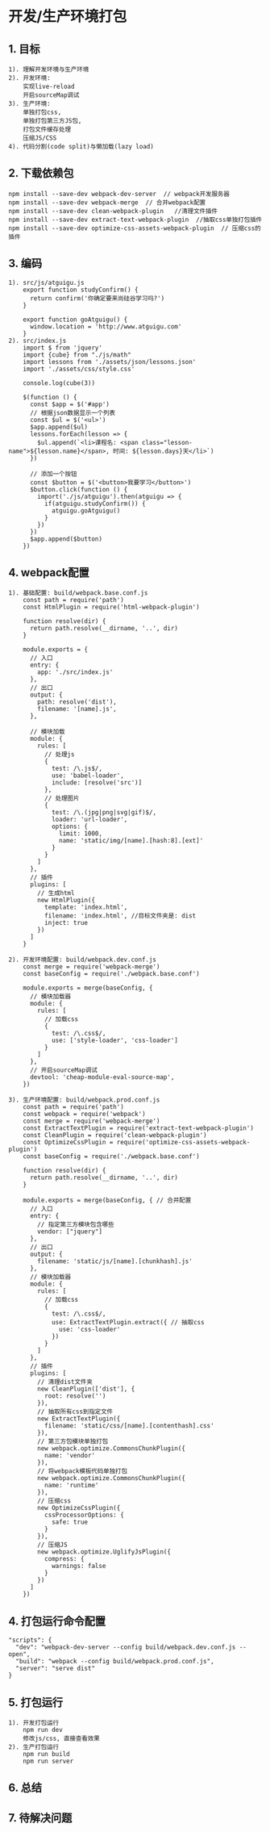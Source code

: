 # 开发/生产环境打包
## 1. 目标
    1). 理解开发环境与生产环境
    2). 开发环境: 
        实现live-reload
        开启sourceMap调试
    3). 生产环境: 
        单独打包css, 
        单独打包第三方JS包, 
        打包文件缓存处理
        压缩JS/CSS
    4). 代码分割(code split)与懒加载(lazy load)
        
## 2. 下载依赖包
    npm install --save-dev webpack-dev-server  // webpack开发服务器
    npm install --save-dev webpack-merge  // 合并webpack配置
    npm install --save-dev clean-webpack-plugin   //清理文件插件
    npm install --save-dev extract-text-webpack-plugin  //抽取css单独打包插件
    npm install --save-dev optimize-css-assets-webpack-plugin  // 压缩css的插件

## 3. 编码
    1). src/js/atguigu.js
        export function studyConfirm() {
          return confirm('你确定要来尚硅谷学习吗?')
        }
        
        export function goAtguigu() {
          window.location = 'http://www.atguigu.com'
        }
    2). src/index.js
        import $ from 'jquery'
        import {cube} from "./js/math"
        import lessons from './assets/json/lessons.json'
        import './assets/css/style.css'
        
        console.log(cube(3))
        
        $(function () {
          const $app = $('#app')
          // 根据json数据显示一个列表
          const $ul = $('<ul>')
          $app.append($ul)
          lessons.forEach(lesson => {
            $ul.append(`<li>课程名: <span class="lesson-name">${lesson.name}</span>, 时间: ${lesson.days}天</li>`)
          })
          
          // 添加一个按钮
          const $button = $('<button>我要学习</button>')
          $button.click(function () {
            import('./js/atguigu').then(atguigu => {
              if(atguigu.studyConfirm()) {
                atguigu.goAtguigu()
              }
            })
          })
          $app.append($button)
        })
    
## 4. webpack配置
    1). 基础配置: build/webpack.base.conf.js
        const path = require('path')
        const HtmlPlugin = require('html-webpack-plugin')
        
        function resolve(dir) {
          return path.resolve(__dirname, '..', dir)
        }
        
        module.exports = {
          // 入口
          entry: {
            app: './src/index.js'
          },
          // 出口
          output: {
            path: resolve('dist'),
            filename: '[name].js',
          },
        
          // 模块加载
          module: {
            rules: [
              // 处理js
              {
                test: /\.js$/,
                use: 'babel-loader',
                include: [resolve('src')]
              },
              // 处理图片
              {
                test: /\.(jpg|png|svg|gif)$/,
                loader: 'url-loader',
                options: {
                  limit: 1000,
                  name: 'static/img/[name].[hash:8].[ext]'
                }
              }
            ]
          },
          // 插件
          plugins: [
            // 生成html
            new HtmlPlugin({
              template: 'index.html',
              filename: 'index.html', //目标文件夹是: dist
              inject: true
            })
          ]
        }
        
    2). 开发环境配置: build/webpack.dev.conf.js
        const merge = require('webpack-merge')
        const baseConfig = require('./webpack.base.conf')
        
        module.exports = merge(baseConfig, {
          // 模块加载器
          module: {
            rules: [
              // 加载css
              {
                test: /\.css$/,
                use: ['style-loader', 'css-loader']
              }
            ]
          },
          // 开启sourceMap调试
          devtool: 'cheap-module-eval-source-map',
        })
        
    3). 生产环境配置: build/webpack.prod.conf.js
        const path = require('path')
        const webpack = require('webpack')
        const merge = require('webpack-merge')
        const ExtractTextPlugin = require('extract-text-webpack-plugin')
        const CleanPlugin = require('clean-webpack-plugin')
        const OptimizeCssPlugin = require('optimize-css-assets-webpack-plugin')
        const baseConfig = require('./webpack.base.conf')
        
        function resolve(dir) {
          return path.resolve(__dirname, '..', dir)
        }
        
        module.exports = merge(baseConfig, { // 合并配置
          // 入口
          entry: {
            // 指定第三方模块包含哪些
            vendor: ["jquery"]
          },
          // 出口
          output: {
            filename: 'static/js/[name].[chunkhash].js'
          },
          // 模块加载器
          module: {
            rules: [
              // 加载css
              {
                test: /\.css$/,
                use: ExtractTextPlugin.extract({ // 抽取css
                  use: 'css-loader'
                })
              }
            ]
          },
          // 插件
          plugins: [
            // 清理dist文件夹
            new CleanPlugin(['dist'], {
              root: resolve('')
            }),
            // 抽取所有css到指定文件
            new ExtractTextPlugin({
              filename: 'static/css/[name].[contenthash].css'
            }),
            // 第三方包模块单独打包
            new webpack.optimize.CommonsChunkPlugin({
              name: 'vendor'
            }),
            // 将webpack模板代码单独打包
            new webpack.optimize.CommonsChunkPlugin({
              name: 'runtime'
            }),
            // 压缩css
            new OptimizeCssPlugin({
              cssProcessorOptions: {
                safe: true
              }
            }),
            // 压缩JS
            new webpack.optimize.UglifyJsPlugin({
              compress: {
                warnings: false
              }
            })
          ]
        })
        
## 4. 打包运行命令配置
    "scripts": {
      "dev": "webpack-dev-server --config build/webpack.dev.conf.js --open",
      "build": "webpack --config build/webpack.prod.conf.js",
      "server": "serve dist"
    }

## 5. 打包运行
    1). 开发打包运行
        npm run dev
        修改js/css, 直接查看效果
    2). 生产打包运行
        npm run build
        npm run server

## 6. 总结

## 7. 待解决问题
    
    